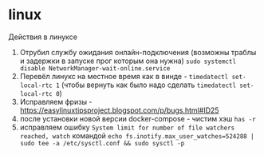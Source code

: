 # linux
Действия в линуксе


1) Отрубил службу ожидания онлайн-подключения (возможны траблы и задержки в запуске прог которым она нужна) `sudo systemctl disable NetworkManager-wait-online.service`
2) Перевёл линукс на местное время как в винде - `timedatectl set-local-rtc 1` (чтобы вернуть как было надо сделать `timedatectl set-local-rtc 0`)
3) Исправляем фризы - https://easylinuxtipsproject.blogspot.com/p/bugs.html#ID25
4) после установки новой версии docker-compose - чистим хэш `has -r`
5) исправляем ошибку `System limit for number of file watchers reached, watch` командой `echo fs.inotify.max_user_watches=524288 | sudo tee -a /etc/sysctl.conf && sudo sysctl -p`

